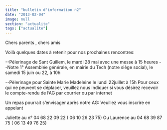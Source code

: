 ```yaml
---
title: "bulletin d'information n2"
date: "2013-02-04"
image: null
section: "actualite"
tags: ["actualite"]
---
```


<!-- # Bulletin d'information n° 2 -->

Chers parents , chers amis

Voilà quelques dates à retenir pour nos prochaines rencontres:

--Pélerinage de Sant Guillem, le mardi 28 mai avec une messe à 15 heures --Notre 1° Assemblée générale, en mairie du Tech (notre siège social), le samedi 15 juin ou 22, à 10h

--Pèlerinage pour Sainte Marie Madeleine le lundi 22juillet à 15h Pour ceux qui ne peuvent se déplacer, veuillez nous indiquer si vous désirez recevoir le compte-rendu de l’AG par courrier ou par internet

Un repas pourrait s’envisager après notre AG: Veuillez vous inscrire en appelant

Juliette au n° 04 68 22 09 22 ( 06 10 26 23 75)
Ou
Laurence au 04 68 39 87 75 ( 06 13 49 76 25)
